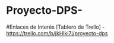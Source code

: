 # Proyecto-DPS-


#Enlaces de Interés
[Tablero de Trello] - https://trello.com/b/jkHlki7i/proyecto-dps
